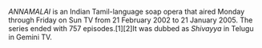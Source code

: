 _ANNAMALAI_ is an Indian Tamil-language soap opera that aired Monday through Friday on Sun TV from 21 February 2002 to 21 January 2005. The series ended with 757 episodes.[1][2]It was dubbed as _Shivayya_ in Telugu in Gemini TV.
